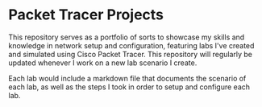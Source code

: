 # Packet Tracer Projects

This repository serves as a portfolio of sorts to showcase my skills and knowledge in network setup and configuration, featuring labs I've created and simulated using Cisco Packet Tracer. This repository will regularly be updated whenever I work on a new lab scenario I create.

Each lab would include a markdown file that documents the scenario of each lab, as well as the steps I took in order to setup and configure each lab.
